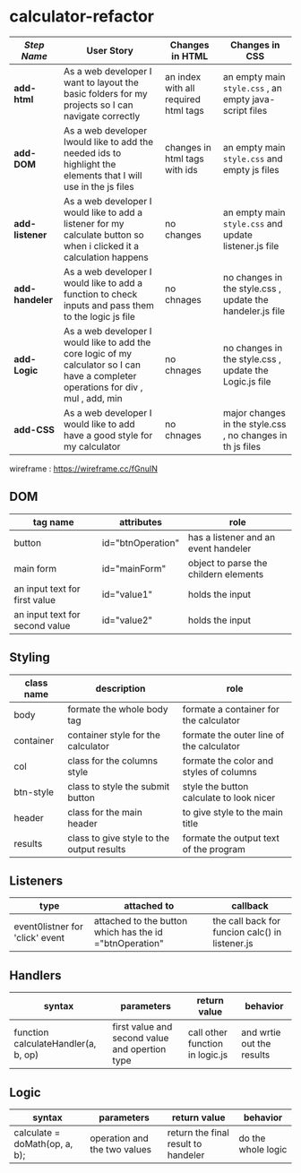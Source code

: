# calculator-refactor

| _Step Name_                | User Story                                                                                                       | Changes in HTML                                                                                     | Changes in CSS                                             |
| -------------------------- | ---------------------------------------------------------------------------------------------------------------- | --------------------------------------------------------------------------------------------------- | ---------------------------------------------------------- |
| **add-html** | As a web developer I want to layout the basic folders for my projects so I can navigate correctly | an index with all required html tags  | an empty main `style.css` , an empty java-script files |
| **add-DOM**    | As a web developer Iwould like to add the needed ids to highlight the elements that I will use in the js files|changes in html tags with ids  |an empty main `style.css` and empty js files  |
| **add-listener**           | As a web developer I would like to add a listener for my calculate button so when i clicked it a calculation happens |no changes   | an empty main `style.css` and update listener.js file  |
| **add-handeler**             | As a web developer I would like to add a function to check  inputs and pass them to the logic js file| no chnages |no changes in the style.css , update the handeler.js file |
 | **add-Logic**             | As a web developer I would like to add the core logic of my calculator so I can have a completer operations for div , mul , add, min| no chnages |no changes in the style.css , update the Logic.js file |
 | **add-CSS**             | As a web developer I would like to add have a good style for my calculator| no chnages |major changes in  the style.css , no changes in th js files |
 
 

wireframe :  https://wireframe.cc/fGnuIN

## DOM

| tag name | attributes | role |
| --- | --- | --- |
| button| id="btnOperation"| has a listener and an event handeler |
|main form | id="mainForm"|object to parse the childern elements|
|an input text for first value|  id="value1"|holds the input|
|an input text for second value|id="value2"|holds the input|

## Styling

| class name | description | role |
| --- | --- | --- |
| body |formate the whole body tag | formate a container for the calculator |
|container|container style for the calculator| formate the outer line of the calculator|
|col|class for the columns style|formate the color and styles of columns|
|btn-style|class to style the submit button|style the button calculate to look nicer|
|header|class for the main header|to give style to the main title|
|results|class to give style to the output results|formate the output text of the program|

## Listeners

|  type | attached to | callback |
| --- | --- | --- |
| event0listner for 'click' event| attached to the button which has the id ="btnOperation" | the call back for funcion calc() in listener.js|

## Handlers

| syntax | parameters | return value | behavior |
| --- | --- | --- | --- |
| function calculateHandler(a, b, op)| first value and second value and opertion type| call other function in logic.js|and wrtie out the results | 

## Logic

| syntax | parameters | return value | behavior |
| --- | --- | --- | --- |
|   calculate = doMath(op, a, b);| operation and the two values | return the final result to handeler | do the whole logic |

